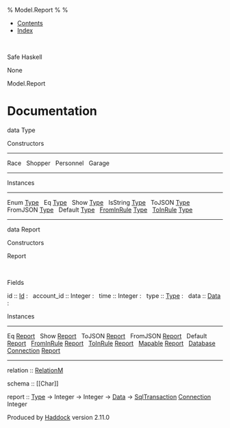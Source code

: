 % Model.Report
% 
% 

-   [Contents](index.html)
-   [Index](doc-index.html)

 

Safe Haskell

None

Model.Report

Documentation
=============

data Type

Constructors

  ----------- ---
  Race         
  Shopper      
  Personnel    
  Garage       
  ----------- ---

Instances

  ------------------------------------------------------------------------------- ---
  Enum [Type](Model-Report.html#t:Type)                                            
  Eq [Type](Model-Report.html#t:Type)                                              
  Show [Type](Model-Report.html#t:Type)                                            
  IsString [Type](Model-Report.html#t:Type)                                        
  ToJSON [Type](Model-Report.html#t:Type)                                          
  FromJSON [Type](Model-Report.html#t:Type)                                        
  Default [Type](Model-Report.html#t:Type)                                         
  [FromInRule](Data-InRules.html#t:FromInRule) [Type](Model-Report.html#t:Type)    
  [ToInRule](Data-InRules.html#t:ToInRule) [Type](Model-Report.html#t:Type)        
  ------------------------------------------------------------------------------- ---

data Report

Constructors

Report

 

Fields

id :: [Id](Model-General.html#t:Id)
:    
account\_id :: Integer
:    
time :: Integer
:    
type :: [Type](Model-Report.html#t:Type)
:    
data :: [Data](Data-DataPack.html#t:Data)
:    

Instances

  ------------------------------------------------------------------------------------------------------------------------------------ ---
  Eq [Report](Model-Report.html#t:Report)                                                                                               
  Show [Report](Model-Report.html#t:Report)                                                                                             
  ToJSON [Report](Model-Report.html#t:Report)                                                                                           
  FromJSON [Report](Model-Report.html#t:Report)                                                                                         
  Default [Report](Model-Report.html#t:Report)                                                                                          
  [FromInRule](Data-InRules.html#t:FromInRule) [Report](Model-Report.html#t:Report)                                                     
  [ToInRule](Data-InRules.html#t:ToInRule) [Report](Model-Report.html#t:Report)                                                         
  [Mapable](Model-General.html#t:Mapable) [Report](Model-Report.html#t:Report)                                                          
  [Database](Model-General.html#t:Database) [Connection](Data-SqlTransaction.html#t:Connection) [Report](Model-Report.html#t:Report)    
  ------------------------------------------------------------------------------------------------------------------------------------ ---

relation :: [RelationM](Data-Relation.html#t:RelationM)

schema :: [[Char]]

report :: [Type](Model-Report.html#t:Type) -\> Integer -\> Integer -\>
[Data](Data-DataPack.html#t:Data) -\>
[SqlTransaction](Data-SqlTransaction.html#t:SqlTransaction)
[Connection](Data-SqlTransaction.html#t:Connection) Integer

Produced by [Haddock](http://www.haskell.org/haddock/) version 2.11.0
